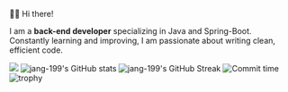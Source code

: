 🙋‍♂️ Hi there!

I am a **back-end developer** specializing in Java and Spring-Boot. Constantly learning and improving, I am passionate about writing clean, efficient code.         
          
![](https://github-profile-summary-cards.vercel.app/api/cards/profile-details?username=jang-199&theme=github)
![jang-199's GitHub stats](http://github-profile-summary-cards.vercel.app/api/cards/stats?username=jang-199&theme=github)
![jang-199's GitHub Streak](https://github-readme-streak-stats.herokuapp.com?user=jang-199&theme=github&hide_border=true&date_format=%5BY%20%5DM%20j)
![Commit time](http://github-profile-summary-cards.vercel.app/api/cards/productive-time?username=jang-199&theme=github&utcOffset=8)
![trophy](https://github-profile-trophy.vercel.app/?username=jang-199&margin-w=0&theme=gitdimme&row=1&column=5)
